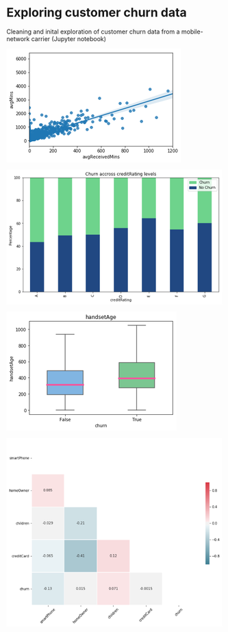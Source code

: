 # Exploring customer churn data
Cleaning and inital exploration of customer churn data from a mobile-network carrier (Jupyter notebook)

![alt text](https://github.com/crotty-d/customer-churn-explore/blob/master/regPlotMins.png)

![alt text](https://github.com/crotty-d/customer-churn-explore/blob/master/creditBar.png)

![alt text](https://github.com/crotty-d/customer-churn-explore/blob/master/hansdSetAgeBox.png)

![alt text](https://github.com/crotty-d/customer-churn-explore/blob/master/booleanCor.png)
